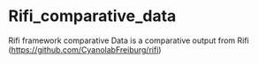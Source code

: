 # Rifi_comparative_data
Rifi framework comparative Data is a comparative output from Rifi  (https://github.com/CyanolabFreiburg/rifi)
